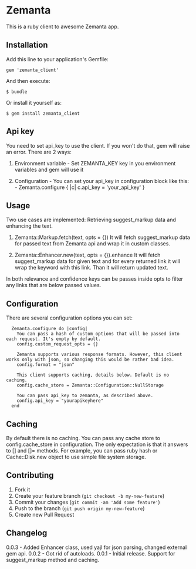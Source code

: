 # Zemanta

This is a ruby client to awesome Zemanta app. 

## Installation

Add this line to your application's Gemfile:

    gem 'zemanta_client'

And then execute:

    $ bundle

Or install it yourself as:

    $ gem install zemanta_client

## Api key

You need to set api_key to use the client. If you won't do that, gem will raise an error. There are 2 ways:
  1. Environment variable
    - Set ZEMANTA_KEY key in you environment variables and gem will use it

  2. Configuration
    - You can set your api_key in configuration block like this:
    - Zemanta.configure { |c| c.api_key = 'your_api_key' } 


## Usage

  Two use cases are implemented: Retrieving suggest_markup data and enhancing the text.

  1. Zemanta::Markup.fetch(text, opts = {})
    It will fetch suggest_markup data for passed text from Zemanta api and wrap it in custom classes.

  2. Zemanta::Enhancer.new(text, opts = {}).enhance
    It will fetch suggest_markup data for given text and for every returned link it will wrap the keyword with this link.
    Than it will return updated text.

  In both relevance and confidence keys can be passes inside opts to filter any links that are below passed values.

## Configuration

  There are several configuration options you can set:

      Zemanta.configure do |config|
        You can pass a hash of custom options that will be passed into each request. It's empty by default.
        config.custom_request_opts = {}
      
        Zemanta supports various response formats. However, this client works only with json, so changing this would be rather bad idea.
        config.format = "json"
      
        This client supports caching, details below. Default is no caching.
        config.cache_store = Zemanta::Configuration::NullStorage
      
        You can pass api_key to zemanta, as described above.
        config.api_key = "yourapikeyhere"
      end

## Caching
  By default there is no caching. You can pass any cache store to config.cache_store in configuration.
  The only expectation is that it answers to [] and []= methods. For example, you can pass ruby hash or Cache::Disk.new
  object to use simple file system storage.

## Contributing

1. Fork it
2. Create your feature branch (`git checkout -b my-new-feature`)
3. Commit your changes (`git commit -am 'Add some feature'`)
4. Push to the branch (`git push origin my-new-feature`)
5. Create new Pull Request

## Changelog

0.0.3 - Added Enhancer class, used yajl for json parsing, changed external gem api.
0.0.2 - Got rid of autoloads.
0.0.1 - Initial release. Support for suggest_markup method and caching.